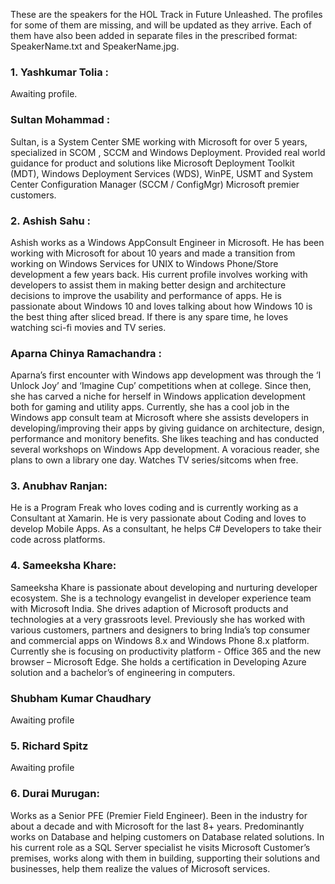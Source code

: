 These are the speakers for the HOL Track in Future Unleashed. The profiles for some of them are missing, and will be updated as they arrive. Each of them have also been added in separate files in the prescribed format: SpeakerName.txt and SpeakerName.jpg.

### 1. Yashkumar Tolia :
Awaiting profile.
### Sultan Mohammad :
Sultan, is a System Center SME working with Microsoft for over 5 years, specialized in SCOM , SCCM and Windows Deployment. Provided real world guidance for product and solutions like Microsoft Deployment Toolkit (MDT), Windows Deployment Services (WDS), WinPE, USMT and System Center Configuration Manager (SCCM / ConfigMgr) Microsoft premier customers.

### 2. Ashish Sahu : 
Ashish works as a Windows AppConsult Engineer in Microsoft. He has been working with Microsoft for about 10 years and made a transition from working on Windows Services for UNIX to Windows Phone/Store development a few years back. His current profile involves working with developers to assist them in making better design and architecture decisions to improve the usability and performance of apps. He is passionate about Windows 10 and loves talking about how Windows 10 is the best thing after sliced bread. If there is any spare time, he loves watching sci-fi movies and TV series.

### Aparna Chinya Ramachandra : 
  Aparna’s first encounter with Windows app development was through the ‘I Unlock Joy’ and ‘Imagine Cup’ competitions when at college. Since then, she has carved a niche for herself in Windows application development both for gaming and utility apps. Currently, she has a cool job in the Windows app consult team at Microsoft where she assists developers in developing/improving their apps by giving guidance on architecture, design, performance and monitory benefits. She likes teaching and has conducted several workshops on Windows App development. A voracious reader, she plans to own a library one day. Watches TV series/sitcoms when free.

### 3. Anubhav Ranjan: 
He is a Program Freak who loves coding and is currently working as a Consultant at Xamarin. He is very passionate about Coding and loves to develop Mobile Apps. As a consultant, he helps C# Developers to take their code across platforms. 

### 4. Sameeksha Khare: 
Sameeksha Khare is passionate about developing and nurturing developer ecosystem. She is a technology evangelist in developer experience team with Microsoft India. She drives adaption of Microsoft products and technologies at a very grassroots level. Previously she has worked with various customers, partners and designers to bring India’s top consumer and commercial apps on Windows 8.x and Windows Phone 8.x platform. Currently she is focusing on productivity platform - Office 365 and the new browser – Microsoft Edge. She holds a certification in Developing Azure solution and a bachelor’s of engineering in computers. 
### Shubham Kumar Chaudhary
Awaiting profile

### 5. Richard Spitz
Awaiting profile

### 6. Durai Murugan:
Works as a Senior PFE (Premier Field Engineer). Been in the industry for about a decade and with Microsoft for the last 8+ years. Predominantly works on Database and helping customers on Database related solutions. In his current role as a SQL Server specialist he visits Microsoft Customer’s premises, works along with them in building, supporting their solutions and businesses, help them realize the values of Microsoft services.
